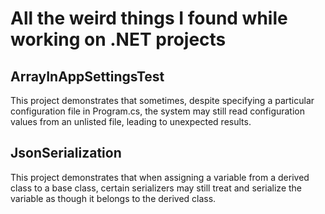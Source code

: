 
# All the weird things I found while working on .NET projects

## ArrayInAppSettingsTest


This project demonstrates that sometimes, despite specifying a particular configuration file in Program.cs, the system may still read configuration values from an unlisted file, leading to unexpected results.

## JsonSerialization


This project demonstrates that when assigning a variable from a derived class to a base class, certain serializers may still treat and serialize the variable as though it belongs to the derived class.
